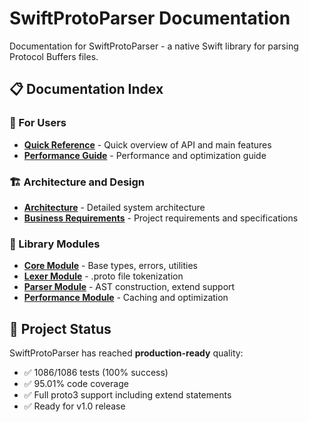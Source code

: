 # SwiftProtoParser Documentation

Documentation for SwiftProtoParser - a native Swift library for parsing Protocol Buffers files.

## 📋 Documentation Index

### 🚀 For Users
- **[Quick Reference](QUICK_REFERENCE.md)** - Quick overview of API and main features
- **[Performance Guide](PERFORMANCE_GUIDE.md)** - Performance and optimization guide

### 🏗️ Architecture and Design
- **[Architecture](ARCHITECTURE.md)** - Detailed system architecture
- **[Business Requirements](BUSINESS_REQUIREMENTS.md)** - Project requirements and specifications

### 🔧 Library Modules
- **[Core Module](modules/CORE_MODULE.md)** - Base types, errors, utilities
- **[Lexer Module](modules/LEXER_MODULE.md)** - .proto file tokenization
- **[Parser Module](modules/PARSER_MODULE.md)** - AST construction, extend support
- **[Performance Module](modules/PERFORMANCE_MODULE.md)** - Caching and optimization

## 🎯 Project Status

SwiftProtoParser has reached **production-ready** quality:
- ✅ 1086/1086 tests (100% success)
- ✅ 95.01% code coverage
- ✅ Full proto3 support including extend statements
- ✅ Ready for v1.0 release

